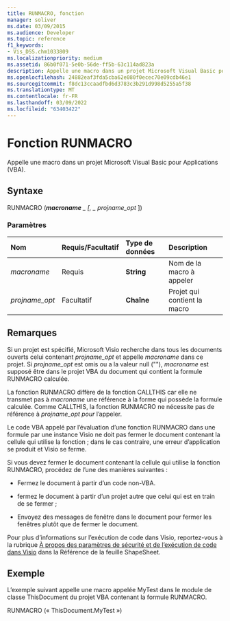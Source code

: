 ```yaml
---
title: RUNMACRO, fonction
manager: soliver
ms.date: 03/09/2015
ms.audience: Developer
ms.topic: reference
f1_keywords:
- Vis_DSS.chm1033809
ms.localizationpriority: medium
ms.assetid: 86b0f071-5e0b-56de-ff5b-63c114ad823a
description: Appelle une macro dans un projet Microsoft Visual Basic pour Applications (VBA).
ms.openlocfilehash: 24882eaf3fda5cba62e080f0ecec70e09cdb46e1
ms.sourcegitcommit: f8dc13ccaadfbd6d3783c3b291d998d5255a5f38
ms.translationtype: MT
ms.contentlocale: fr-FR
ms.lasthandoff: 03/09/2022
ms.locfileid: "63403422"
---
```

# <a name="runmacro-function"></a>Fonction RUNMACRO

Appelle une macro dans un projet Microsoft Visual Basic pour Applications (VBA).
  
## <a name="syntax"></a>Syntaxe

RUNMACRO (***macroname** _ [, _ *_projname_opt_** ])
  
### <a name="parameters"></a>Paramètres

|**Nom**|**Requis/Facultatif**|**Type de données**|**Description**|
|:-----|:-----|:-----|:-----|
| *macroname* <br/> |Requis  <br/> |**String** <br/> |Nom de la macro à appeler |
| *projname_opt* <br/> |Facultatif  <br/> |**Chaîne** <br/> | Projet qui contient la macro |

## <a name="remarks"></a>Remarques

Si un projet est spécifié, Microsoft Visio recherche dans tous les documents ouverts celui contenant *projname_opt* et appelle *macroname* dans ce projet. Si *projname_opt* est omis ou a la valeur null (""), *macroname* est supposé être dans le projet VBA du document qui contient la formule RUNMACRO calculée.
  
La fonction RUNMACRO diffère de la fonction CALLTHIS car elle ne transmet pas à *macroname* une référence à la forme qui possède la formule calculée. Comme CALLTHIS, la fonction RUNMACRO ne nécessite pas de référence à *projname_opt pour* l’appeler.
  
 Le code VBA appelé par l’évaluation d’une fonction RUNMACRO dans une formule par une instance Visio ne doit pas fermer le document contenant la cellule qui utilise la fonction ; dans le cas contraire, une erreur d’application se produit et Visio se ferme.
  
Si vous devez fermer le document contenant la cellule qui utilise la fonction RUNMACRO, procédez de l’une des manières suivantes :
  
- Fermez le document à partir d’un code non-VBA.

- fermez le document à partir d’un projet autre que celui qui est en train de se fermer ;

- Envoyez des messages de fenêtre dans le document pour fermer les fenêtres plutôt que de fermer le document.

Pour plus d’informations sur l’exécution de code dans Visio, reportez-vous à la rubrique [À propos des paramètres de sécurité et de l’exécution de code dans Visio](about-security-settings-and-running-code-in-visio-shapesheet.md) dans la Référence de la feuille ShapeSheet.
  
## <a name="example"></a>Exemple

L’exemple suivant appelle une macro appelée MyTest dans le module de classe ThisDocument du projet VBA contenant la formule RUNMACRO.
  
RUNMACRO (« ThisDocument.MyTest »)
  